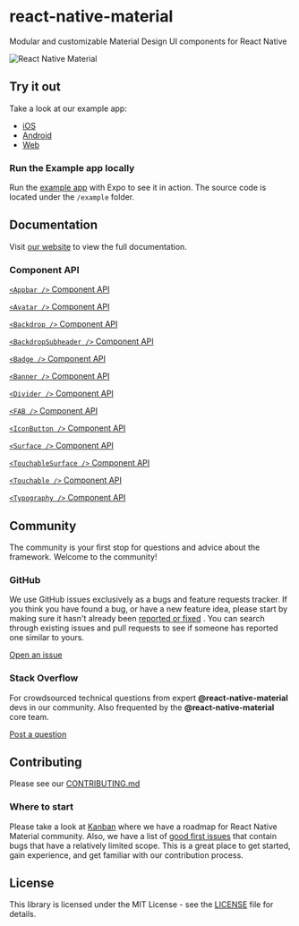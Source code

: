 # react-native-material

Modular and customizable Material Design UI components for React Native

![React Native Material](https://raw.githubusercontent.com/yamankatby/react-native-material/main/hero.png)

## Try it out

Take a look at our example app:

- [iOS](https://)
- [Android](https://play.google.com/store/apps/details?id=com.swazer.material)
- [Web](https://react-native-material-example.vercel.app/)

### Run the Example app locally

Run the [example app](https://github.com/yamankatby/react-native-material/tree/main/example) with Expo to see it in
action. The source code is located under the `/example` folder.

## Documentation

Visit [our website](https://react-native-material.vercel.app/getting-started/installation/) to view the full
documentation.

### Component API

[`<Appbar />` Component API](docs/appbar.md)

[`<Avatar />` Component API](docs/avatar.md)

[`<Backdrop />` Component API](docs/backdrop.md)

[`<BackdropSubheader />` Component API](docs/backdrop-subheader.md)

[`<Badge />` Component API](docs/badge.md)

[`<Banner />` Component API](docs/banner.md)

[`<Divider />` Component API](docs/divider.md)

[`<FAB />` Component API](docs/fab.md)

[`<IconButton />` Component API](docs/icon-button.md)

[`<Surface />` Component API](docs/surface.md)

[`<TouchableSurface />` Component API](docs/touchable-surface.md)

[`<Touchable />` Component API](docs/touchable.md)

[`<Typography />` Component API](docs/typography.md)

## Community

The community is your first stop for questions and advice about the framework. Welcome to the community!

### GitHub

We use GitHub issues exclusively as a bugs and feature requests tracker. If you think you have found a bug, or have a
new feature idea, please start by making sure it hasn't already
been [reported or fixed](https://github.com/yamankatby/react-native-material/issues?utf8=%E2%9C%93&q=is%3Aopen+is%3Aclosed)
. You can search through existing issues and pull requests to see if someone has reported one similar to yours.

[Open an issue](https://github.com/yamankatby/react-native-material/issues/new/choose)

### Stack Overflow

For crowdsourced technical questions from expert **@react-native-material** devs in our community. Also frequented by
the **@react-native-material** core team.

[Post a question](https://stackoverflow.com/questions/tagged/react-native-material)

## Contributing

Please see our [CONTRIBUTING.md](CONTRIBUTING.md)

### Where to start

Please take a look at [Kanban](https://github.com/yamankatby/react-native-material/projects/1) where we have a roadmap
for React Native Material community. Also, we have a list
of [good first issues](https://github.com/yamankatby/react-native-material/labels/good%20first%20issue) that contain
bugs that have a relatively limited scope. This is a great place to get started, gain experience, and get familiar with
our contribution process.

## License

This library is licensed under the MIT License - see the [LICENSE](LICENSE) file for details.
